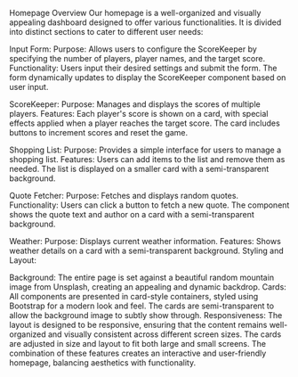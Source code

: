 Homepage Overview
Our homepage is a well-organized and visually appealing dashboard designed to offer various functionalities. It is divided into distinct sections to cater to different user needs:



Input Form:
Purpose: Allows users to configure the ScoreKeeper by specifying the number of players, player names, and the target score.
Functionality: Users input their desired settings and submit the form. The form dynamically updates to display the ScoreKeeper component based on user input.

ScoreKeeper:
Purpose: Manages and displays the scores of multiple players.
Features: Each player's score is shown on a card, with special effects applied when a player reaches the target score. The card includes buttons to increment scores and reset the game.

Shopping List:
Purpose: Provides a simple interface for users to manage a shopping list.
Features: Users can add items to the list and remove them as needed. The list is displayed on a smaller card with a semi-transparent background.


Quote Fetcher:
Purpose: Fetches and displays random quotes.
Functionality: Users can click a button to fetch a new quote. The component shows the quote text and author on a card with a semi-transparent background.

Weather:
Purpose: Displays current weather information.
Features: Shows weather details on a card with a semi-transparent background.
Styling and Layout:

Background: The entire page is set against a beautiful random mountain image from Unsplash, creating an appealing and dynamic backdrop.
Cards: All components are presented in card-style containers, styled using Bootstrap for a modern look and feel. The cards are semi-transparent to allow the background image to subtly show through.
Responsiveness: The layout is designed to be responsive, ensuring that the content remains well-organized and visually consistent across different screen sizes. The cards are adjusted in size and layout to fit both large and small screens.
The combination of these features creates an interactive and user-friendly homepage, balancing aesthetics with functionality.
